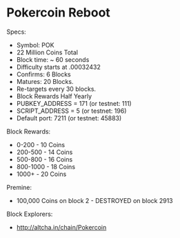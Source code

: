 Pokercoin Reboot
================

Specs:
*  Symbol: POK
*  22 Million Coins Total
*  Block time: ~ 60 seconds
*  Difficulty starts at .00032432
*  Confirms: 6 Blocks
*  Matures: 20 Blocks.
*  Re-targets every 30 blocks.
*  Block Rewards Half Yearly
*  PUBKEY_ADDRESS = 171 (or testnet: 111)
*  SCRIPT_ADDRESS = 5 (or testnet: 196)
*  Default port: 7211 (or testnet: 45883)

Block Rewards:
*  0-200    - 10 Coins
*  200-500  - 14 Coins
*  500-800  - 16 Coins
*  800-1000 - 18 Coins
*  1000+    - 20 Coins

Premine: 
*  100,000 Coins on block 2 - DESTROYED on block 2913

Block Explorers:
* http://altcha.in/chain/Pokercoin

